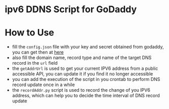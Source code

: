 # ipv6 DDNS Script for GoDaddy 

# How to Use

* fill the `config.json` file with your key and secret obtained from godaddy, you can get then at <a href="https://developer.godaddy.com/keys">here</a>
* also fill the domain name, record type and name of the target DNS record in the `url` field
* the `getAddrUrl` is used to get your current IPV6 address from a public accessible API, you can update it if you find it no longer accessible
* you can add the execution of the script in you crontab to perform DNS record update once in a while
* the `recordAddr.py` script is used to record the change of you IPV6 address, which can help you to decide the time interval of DNS record update
